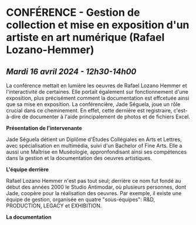 # CONFÉRENCE - Gestion de collection et mise en exposition d'un artiste en art numérique (Rafael Lozano-Hemmer) 
*Mardi 16 avril 2024 - 12h30-14h00*
--------------------------------------------------

La conférence mettait en lumière les oeuvres de Rafael Lozano Hemmer et l'interactivité de certaines. Elle portait également sur fonctionnement d'une exposition, plus précisément comment la documentation est effcetuée ainsi que sa mise en exposition. La conférencière, Jade Séguela, joue un rôle crucial dans ce cheminement. En effet, cette dernière est registraire, c'est-à-dire de documenter à l'aide principalement de photos et de fichiers Excel.



**Présentation de l'intervenante**

Jade Séguela détient un Diplôme d'Études Collégiales en Arts et Lettres, avec spécialisation en multimédia, suivi d'un Bachelor of Fine Arts. Elle a aussi une Maîtrise en Muséologie, appronfondisant ainsi ses compétences dans la gestion et la documentation des oeuvres artistiques.

**L'équipe derrière**

Rafael Lozano Hemmer n'est pas tout seul; derrière ce nom fut fondé au début des années 2000 le Studio Antimodar, où plusieurs personnes, dont Jade, coopère pour la réalisation des oeuvres. Par exemple, il existe une équipe de gestion, organisée en quatre "sous-équipes": R&D, PRODUCTION, LEGACY et EXHIBITION. 

**La documentation**

